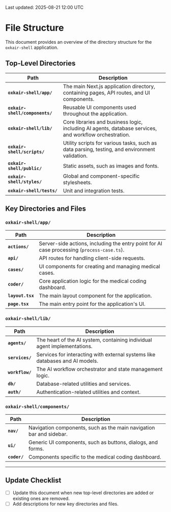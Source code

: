 
Last updated: 2025-08-21 12:00 UTC

# File Structure

This document provides an overview of the directory structure for the `oxkair-shell` application.

## Top-Level Directories

| Path | Description |
| --- | --- |
| **`oxkair-shell/app/`** | The main Next.js application directory, containing pages, API routes, and UI components. |
| **`oxkair-shell/components/`** | Reusable UI components used throughout the application. |
| **`oxkair-shell/lib/`** | Core libraries and business logic, including AI agents, database services, and workflow orchestration. |
| **`oxkair-shell/scripts/`** | Utility scripts for various tasks, such as data parsing, testing, and environment validation. |
| **`oxkair-shell/public/`** | Static assets, such as images and fonts. |
| **`oxkair-shell/styles/`** | Global and component-specific stylesheets. |
| **`oxkair-shell/tests/`** | Unit and integration tests. |

## Key Directories and Files

### `oxkair-shell/app/`

| Path | Description |
| --- | --- |
| **`actions/`** | Server-side actions, including the entry point for AI case processing (`process-case.ts`). |
| **`api/`** | API routes for handling client-side requests. |
| **`cases/`** | UI components for creating and managing medical cases. |
| **`coder/`** | Core application logic for the medical coding dashboard. |
| **`layout.tsx`** | The main layout component for the application. |
| **`page.tsx`** | The main entry point for the application's UI. |

### `oxkair-shell/lib/`

| Path | Description |
| --- | --- |
| **`agents/`** | The heart of the AI system, containing individual agent implementations. |
| **`services/`** | Services for interacting with external systems like databases and AI models. |
| **`workflow/`** | The AI workflow orchestrator and state management logic. |
| **`db/`** | Database-related utilities and services. |
| **`auth/`** | Authentication-related utilities and context. |

### `oxkair-shell/components/`

| Path | Description |
| --- | --- |
| **`nav/`** | Navigation components, such as the main navigation bar and sidebar. |
| **`ui/`** | Generic UI components, such as buttons, dialogs, and forms. |
| **`coder/`** | Components specific to the medical coding dashboard. |

---

## Update Checklist

*   [ ] Update this document when new top-level directories are added or existing ones are removed.
*   [ ] Add descriptions for new key directories and files.
